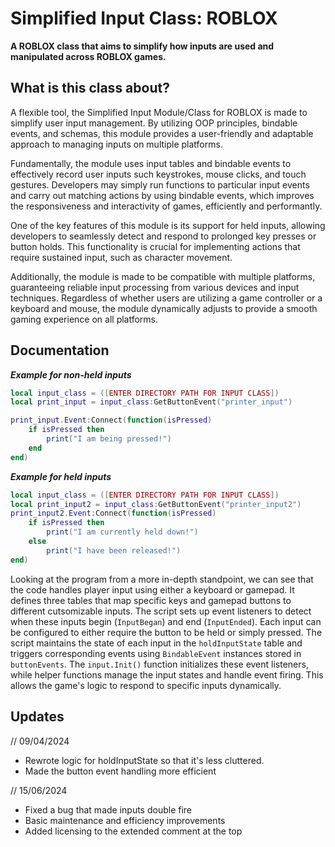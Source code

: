 # Simplified Input Class: ROBLOX
**A ROBLOX class that aims to simplify how inputs are used and manipulated across ROBLOX games.**

## What is this class about?
A flexible tool, the Simplified Input Module/Class for ROBLOX is made to simplify user input management. By utilizing OOP principles, bindable events, and schemas, this module provides a user-friendly and adaptable approach to managing inputs on multiple platforms.

Fundamentally, the module uses input tables and bindable events to effectively record user inputs such keystrokes, mouse clicks, and touch gestures. Developers may simply run functions to particular input events and carry out matching actions by using bindable events, which improves the responsiveness and interactivity of games, efficiently and performantly.

One of the key features of this module is its support for held inputs, allowing developers to seamlessly detect and respond to prolonged key presses or button holds. This functionality is crucial for implementing actions that require sustained input, such as character movement.

Additionally, the module is made to be compatible with multiple platforms, guaranteeing reliable input processing from various devices and input techniques. Regardless of whether users are utilizing a game controller or a keyboard and mouse, the module dynamically adjusts to provide a smooth gaming experience on all platforms.

## Documentation

***Example for non-held inputs***
```lua
local input_class = ([ENTER DIRECTORY PATH FOR INPUT CLASS])
local print_input = input_class:GetButtonEvent("printer_input")

print_input.Event:Connect(function(isPressed)
    if isPressed then
        print("I am being pressed!")
    end
end)
```

***Example for held inputs***
```lua
local input_class = ([ENTER DIRECTORY PATH FOR INPUT CLASS])
local print_input2 = input_class:GetButtonEvent("printer_input2")
print_input2.Event:Connect(function(isPressed)
    if isPressed then
        print("I am currently held down!")
    else
        print("I have been released!")
end)
```

Looking at the program from a more in-depth standpoint, we can see that the code handles player input using either a keyboard or gamepad. It defines three tables that map specific keys and gamepad buttons to different cutsomizable inputs. The script sets up event listeners to detect when these inputs begin (`InputBegan`) and end (`InputEnded`). Each input can be configured to either require the button to be held or simply pressed. The script maintains the state of each input in the `holdInputState` table and triggers corresponding events using `BindableEvent` instances stored in `buttonEvents`. The `input.Init()` function initializes these event listeners, while helper functions manage the input states and handle event firing. This allows the game's logic to respond to specific inputs dynamically.

## Updates
// 09/04/2024
- Rewrote logic for holdInputState so that it's less cluttered.
- Made the button event handling more efficient

// 15/06/2024
- Fixed a bug that made inputs double fire
- Basic maintenance and efficiency improvements
- Added licensing to the extended comment at the top
